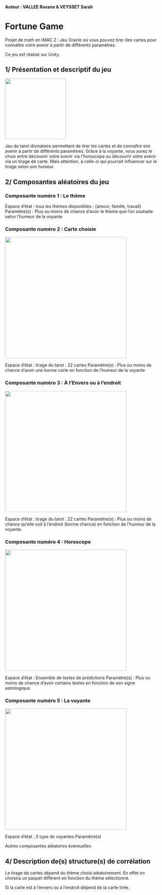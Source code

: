 #### Auteur : VALLEE Roxane & VEYSSET Sarah

# Fortune Game

Projet de math en IMAC 2 :  Jeu Oracle où vous pouvez tirer des cartes pour connaître votre avenir à partir de différents paramètres.

Ce jeu est réalisé sur Unity.

## 1/ Présentation et descriptif du jeu

<a href="https://zupimages.net/viewer.php?id=20/12/ehzu.jpg"><img src="https://zupimages.net/up/20/12/ehzu.jpg" width="200" alt=""/></a>

Jeu de tarot divinatoire permettant de tirer les cartes et de connaître son avenir à partir de différents paramètres. Grâce à la voyante, vous aurez le choix entre découvrir votre avenir via l'horoscope ou découvrir votre avenir via un tirage de carte. Mais attention, à celle-ci qui pourrait influencer sur le tirage selon son humeur.

## 2/ Composantes aléatoires du jeu

### Composante numéro 1 : Le thème

Espace d’état : tous les thèmes disponibles : {amour, famille, travail}
Paramètre(s) : Plus ou moins de chance d’avoir le thème que l’on souhaite selon l’humeur de la voyante


### Composante numéro 2 : Carte choisie

<a href="https://zupimages.net/viewer.php?id=20/12/0yog.jpg"><img src="https://zupimages.net/up/20/12/0yog.jpg" alt="" width="400"/></a>

Espace d’état : tirage du tarot : 22 cartes
Paramètre(s) : Plus ou moins de chance d’avoir une bonne carte en fonction de l’humeur de la voyante


### Composante numéro 3 : À l’Envers ou à l’endroit

<a href="https://zupimages.net/viewer.php?id=20/12/8mt6.png"><img src="https://zupimages.net/up/20/12/8mt6.png" alt="" width="400"/></a>

Espace d’état : tirage du tarot : 22 cartes
Paramètre(s) : Plus ou moins de chance qu’elle soit à l’endroit (bonne chance) en fonction de l’humeur de la voyante. 


### Composante numéro 4 : Horoscope

<a href="https://zupimages.net/viewer.php?id=20/12/voxm.jpg"><img src="https://zupimages.net/up/20/12/voxm.jpg" alt="" width="400"/></a>

Espace d’état : Ensemble de textes de prédictions
Paramètre(s) : Plus ou moins de chance d’avoir certains textes en fonction de son signe astrologique


### Composante numéro 5 : La voyante

<a href="https://zupimages.net/viewer.php?id=20/12/v95z.jpg"><img src="https://zupimages.net/up/20/12/v95z.jpg" alt="" width="400"/></a>

Espace d’état : 3 type de voyantes
Paramètre(s)

Autres composantes aléatoires éventuelles

## 4/ Description de(s) structure(s) de corrélation

Le tirage de cartes dépend du thème choisi aléatoirement. En effet on choisira un paquet différent en fonction du thème sélectionné. 

Si la carte est à l’envers ou à l’endroit dépend de la carte tirée.   





